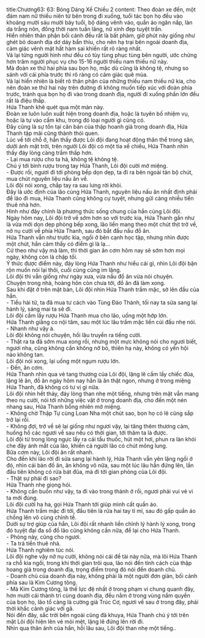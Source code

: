 title:Chương63: 63: Bóng Dáng Xế Chiều 2
content:
Theo đoàn xe đến, một đám nam nữ thiếu niên từ bên trong đi xuống, tuổi tác bọn họ đều vào khoảng mười sáu mười bảy tuổi, bộ dáng vênh váo, quần áo ngăn nắp, làn da trắng nõn, đồng thời nam tuấn lãng, nữ xinh đẹp tuyệt trần.<br>Hiển nhiên thân phận bối cảnh đều rất là bất phàm, giờ phút này giống như ghét bỏ doanh địa dơ dáy bẩn thỉu, cho nên hạ trại bên ngoài doanh địa, cảm giác vênh mặt hất hàm sai khiến rất rõ ràng nhất.<br>Vả lại từng người hình như đều có tùy tùng phục tùng bên người, ước chừng hơn trăm người phục vụ cho 15-16 người thiếu nam thiếu nữ này.<br>Mà đoàn xe thứ hai phía sau bọn họ, mặc dù cũng là không tệ, nhưng so sánh với cái phía trước thì rõ ràng có cảm giác quê mùa.<br>Vả lại hiển nhiên là biết rõ thân phận của những thiếu nam thiếu nữ kia, cho nên đoàn xe thứ hai này trên đường đi không muốn tiếp xúc với đoàn phía trước, tránh qua bọn họ đi vào trong doanh địa, người đi xuống phần lớn đều rất là điệu thấp.<br>Hứa Thanh khẽ quét qua một màn này.<br>Đoàn xe luôn luôn xuất hiện trong doanh địa, hoặc là tuyên bố nhiệm vụ, hoặc là tự vào cấm khu, trong đó loại người gì cũng có.<br>Đây cũng là sự tồn tại căn bản của thập hoanh giả trong doanh địa, Hứa Thanh tập mãi cũng thành thói quen.<br>Lúc về tới chỗ ở, hắn thấy được Lôi đội đang hoạt động thân thể trong sân, dưới ánh mặt trời, trên người Lôi đội có một tia xế chiều, Hứa Thanh nhìn thấy đáy lòng càng trầm thấp hơn.<br>- Lại mua rượu cho ta hả, không tệ không tệ.<br>Chú ý tới bình rượu trong tay Hứa Thanh, Lôi đội cười mở miệng.<br>- Được rồi, ngươi đi tới phòng bếp dọn dẹp, ta đi ra bên ngoài tản bộ chút, mua chút nguyên liệu nấu ăn về.<br>Lôi đội nói xong, chắp tay ra sau lưng rời khỏi.<br>Đây là ước định của lão cùng Hứa Thanh, nguyên liệu nấu ăn nhất định phải để lão đi mua, Hứa Thanh cũng không cự tuyệt, nhưng gửi càng nhiều tiền thuê nhà hơn.<br>Hình như đây chính là phương thức sống chung của hắn cùng Lôi đội.<br>Ngày hôm nay, Lôi đội trở về sớm hơn so với trước kia, Hứa Thanh gần như là vừa mới dọn dẹp phòng bếp xong, lão liền mang theo một chút thịt trở về, nở nụ cười về phía Hứa Thanh, sau đó bắt đầu nấu đồ ăn.<br>Hứa Thanh vẫn như trước kia, ngồi ở bên cạnh học tập, nhưng nhìn được một chút, hắn cảm thấy có điểm gì là lạ...<br>Cứ theo như vậy mà làm, thì thời gian ăn cơm hôm nay sẽ sớm hơn mọi ngày, không còn là chập tối.<br>Ý thức được điểm này, đáy lòng Hứa Thanh như hiểu cái gì, nhìn Lôi đội bận rộn muốn nói lại thôi, cuối cùng cũng im lặng.<br>Lôi đội thì vẫn giống như ngày xưa, vừa nấu đồ ăn vừa nói chuyện.<br>Chuyện trong nhà, hoàng hôn còn chưa tới, đồ ăn đã làm xong.<br>Sau khi đặt ở trên mặt bàn, Lôi đội nhìn Hứa Thanh trầm mặc, sờ lên đầu của hắn.<br>- Tiểu hài tử, ta đã mua tư cách vào Tùng Đào Thành, tối nay ta sửa sang lại hành lý, sáng mai ta sẽ đi.<br>Lôi đội cầm lấy rượu Hứa Thanh mua cho lão, uống một hớp lớn.<br>Hứa Thanh giằng co nội tâm, sau một lúc lâu trầm mặc liền cúi đầu nhẹ nói.<br>- Nhanh như vậy à.<br>Lôi đội không nói chuyện, hồi lâu truyền ra tiếng cười.<br>- Thật ra ta đã sớm mua xong rồi, nhưng một mực không nói cho ngươi biết, ngươi nha, cũng không cần không nỡ bỏ, thiên hạ này, không có yến hội nào không tan.<br>Lôi đội nói xong, lại uống một ngụm rượu lớn.<br>- Đến, ăn cơm.<br>Hứa Thanh nhìn qua vẻ tang thương của Lôi đội, lặng lẽ cầm lấy chiếc đũa, lặng lẽ ăn, đồ ăn ngày hôm nay hẳn là ăn thật ngon, nhưng ở trong miệng Hứa Thanh, đã không có tư vị gì nữa.<br>Lôi đội nhìn hết thảy, đáy lòng than nhẹ một tiếng, nhưng trên mặt vẫn mang theo nụ cười, nói tới những việc vặt ở trong doanh địa, cho đến một nén nhang sau, Hứa Thanh bỗng nhiên mở miệng.<br>- Không chờ Thập Tự cùng Loan Nha một chút sao, bọn họ có lẽ cũng sắp trở lại rồi.<br>- Không đợi, trở về sẽ lại giống như ngươi vậy, lại tăng thêm thương cảm, huống hồ các ngươi về sau nếu có thời gian, tới thăm ta là được.<br>Lôi đội từ trong lòng ngực lấy ra cái tẩu thuốc, hút một hơi, phun ra làn khói che đậy ánh mắt của lão, khiến cả người lão có chút mông lung.<br>Bữa cơm này, Lôi đội ăn rất nhanh.<br>Cho đến khi lão rời đi sửa sang lại hành lý, Hứa Thanh vẫn yên lặng ngồi ở đó, nhìn cái bàn đồ ăn, ăn không vô nữa, sau một lúc lâu hắn đứng lên, lần đầu tiên không có rửa bát đũa, mà đi tới gian phòng của Lôi đội.<br>- Thật sự phải đi sao?<br>Hứa Thanh nhẹ giọng hỏi.<br>- Không cần buồn như vậy, ta đi vào trong thành ở rồi, ngươi phải vui vẻ vì ta mới đúng.<br>Lôi đội cười ha ha, gọi Hứa Thanh tới giúp mình cất quần áo.<br>Hứa Thanh trầm mặc đi tới, đầu tiên là rửa hai tay tỉ mỉ, sau đó gấp quần áo chồng lên vô cùng chỉnh tề.<br>Dưới sự trợ giúp của hắn, Lôi đội rất nhanh liền chỉnh lý hành lý xong, trong đó tuyệt đại đa số đồ lão cũng không cần nữa, để lại cho Hứa Thanh.<br>- Phòng này, cũng cho ngươi.<br>- Ta trả tiền thuê nhà.<br>Hứa Thanh nghiêm túc nói.<br>Lôi đội nghe vậy nở nụ cười, không nói cái đề tài này nữa, mà lôi Hứa Thanh ra chỗ kia ngồi, trong khi thời gian trôi qua, lão nói đến tính cách của thập hoang giả trong doanh địa, trọng điểm trong đó nói đến doanh chủ.<br>- Doanh chủ của doanh địa này, không phải là một người đơn giản, bối cảnh phía sau là Kim Cương tông.<br>- Mà Kim Cương tông, là thế lực đệ nhất ở trong phạm vi chung quanh đây, hơn mười cái thành trì cùng doanh địa, đều nằm ở trong vùng nắm quyền của bọn họ, lão tổ càng là cường giả Trúc Cơ, ngươi về sau ở trong đây, phải thời khắc cảnh giác với gã.<br>Nói đến đây, sắc trời bên ngoài cũng đã khuya, Hứa Thanh chú ý tới trên mặt Lôi đội hiện lên vẻ mỏi mệt, lặng lẽ đứng lên rời đi.<br>Nhìn qua thân ảnh của hắn, hồi lâu sau, Lôi đội than nhẹ một tiếng..<br>